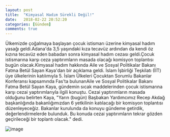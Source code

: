```yaml
---
layout: post
title:  "Kimyasal Hadım Sürekli Değil!"
date:   2018-02-22 20:52:20
categories: [Gündem]
comments: true
---
```

Ülkemizde çoğalmaya başlayan çocuk istismarı üzerine kimyasal hadım yasağı geldi.Adana'da 3,5 yaşındaki kıza tecavüz ardından da kendi öz
kızına tecavüz eden babadan sonra kimyasal hadım cezası geldi.Çocuk istismarına karşı ceza yaptırımların masada olacağı komisyon toplantısı
bugün olacak.Kimyasal hadım hakkında Aile ve Sosyal Politikalar Bakanı Fatma Betül Sayan Kaya'dan bir açıklama geldi. İslam İşbirliği 
Teşkilatı (İİT) üye ülkelerinin katılımıyla 5. İslam Ülkeleri Çocuktan Sorumlu Bakanlar Konferansı kapsamında Fas’ta bulunanAile ve Sosyal
Politikalar Bakanı Fatma Betül Sayan Kaya, gündemin sıcak maddelerinden çocuk istismarına karşı cezai yaptırımlarıyla ilgili konuştu.
Cezai yaptırımların masada olduğunu belirten Kaya, "Yarın (bugün) Başbakan Yardımcımız Recep Akdağ başkanlığında bakanlığımızdan 6
yetkilinin katılacağı bir komisyon toplantısı düzenleyeceğiz. Bakanlar kurulunda da konuyu gündeme getirdik, değerlendirmelerde bulunduk.
Bu konuda cezai yaptırımların tekrar gözden geçirileceği bir toplantı olacak." dedi.

![image](https://www.google.com.tr/url?sa=i&rct=j&q=&esrc=s&source=images&cd=&cad=rja&uact=8&ved=2ahUKEwiUyZnfjbrZAhWEsxQKHWY7B8UQjRx6BAgAEAY&url=http%3A%2F%2Fwww.sozcu.com.tr%2F2017%2Fdunya%2F1970lerde-isledigi-cocuk-istismari-suclari-nedeniyle-102-yasinda-cezaya-carptirildi-2007114%2F&psig=AOvVaw3WLMqCg2hd3zSY7B4u1PEC&ust=1519408791318567)
